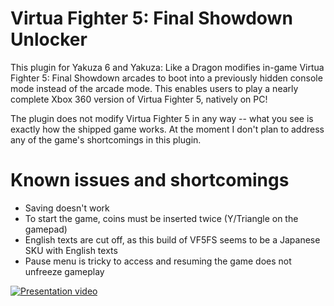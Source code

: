 # Virtua Fighter 5: Final Showdown Unlocker

This plugin for Yakuza 6 and Yakuza: Like a Dragon modifies in-game Virtua Fighter 5: Final Showdown arcades
to boot into a previously hidden console mode instead of the arcade mode. This enables users to play a nearly
complete Xbox 360 version of Virtua Fighter 5, natively on PC!

The plugin does not modify Virtua Fighter 5 in any way -- what you see is exactly how the shipped game works.
At the moment I don't plan to address any of the game's shortcomings in this plugin.

# Known issues and shortcomings
* Saving doesn't work
* To start the game, coins must be inserted twice (Y/Triangle on the gamepad)
* English texts are cut off, as this build of VF5FS seems to be a Japanese SKU with English texts
* Pause menu is tricky to access and resuming the game does not unfreeze gameplay

[![Presentation video](http://img.youtube.com/vi/7oNsZClpZ_E/0.jpg)](http://www.youtube.com/watch?v=7oNsZClpZ_E "Presentation video")